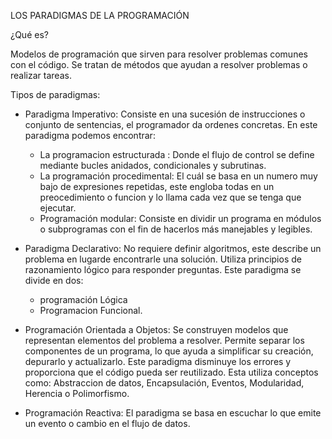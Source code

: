 LOS PARADIGMAS DE LA PROGRAMACIÓN

¿Qué es? 

Modelos de programación que sirven para resolver problemas comunes con el código.
Se tratan de métodos que ayudan a resolver problemas o realizar tareas.

Tipos de paradigmas:

* Paradigma Imperativo: Consiste en una sucesión de instrucciones o conjunto de sentencias, el programador da ordenes concretas.
En este paradigma podemos encontrar: 
    * La programacion estructurada : Donde el flujo de control se define mediante bucles anidados, condicionales y subrutinas.
    * La programación procedimental: El cuál se basa en un numero muy bajo de expresiones repetidas, este engloba todas en un preocedimiento o funcion y lo llama cada vez que se tenga que ejecutar.
    * Programación modular: Consiste en dividir un programa en módulos o subprogramas con el fin de hacerlos más manejables y legibles.

* Paradigma Declarativo: No requiere definir algoritmos, este describe un problema en lugarde encontrarle una solución. Utiliza principios de razonamiento lógico para responder preguntas. Este paradigma se divide en dos:
    * programación Lógica
    * Programacion Funcional.

* Programación Orientada a Objetos: Se construyen modelos que representan elementos del problema a resolver. Permite separar los componentes de un programa, lo que ayuda a simplificar su creación, depurarlo y actualizarlo. Este paradigma disminuye los errores y proporciona que el código pueda ser reutilizado.
Esta utiliza conceptos como: Abstraccion de datos, Encapsulación, Eventos, Modularidad, Herencia o Polimorfismo.

* Programación Reactiva: El paradigma se basa en escuchar lo que emite un evento  o cambio en el flujo de datos.

